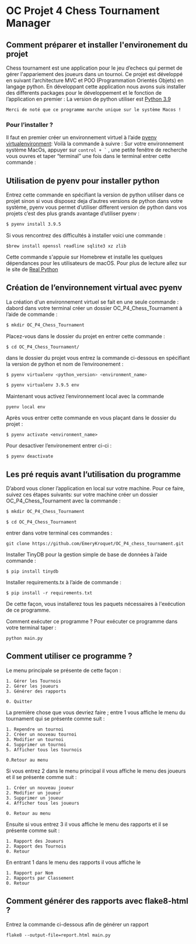 # OC Projet 4 Chess Tournament  Manager

## Comment préparer et installer l'environement du projet 
Chess tournament est une application pour le jeu d’echecs qui permet de gérer l'appariement des joueurs dans un tournoi.
Ce projet est développé en suivant l’architecture MVC et POO (Programmation Orientés Objets) en langage python. 
En développant cette application nous avons suis installer des differents packages pour le développement et le fonction de l’application en premier : 
La version de python utiliser est [Python 3.9](https://www.python.org/downloads/release/python-390)
```sh 
Merci de noté que ce programme marche unique sur le système Macos !
```
### Pour l’installer ? 
Il faut en premier créer un environnement virtuel à l’aide [pyenv virtualenvironment](https://pypi.org/project/virtualenv-pyenv/):
Voilà la commande à suivre : 
Sur votre environnement système MacOs, appuyer sur ``` control + ` ``` , une petite fenêtre de recherche vous ouvres et taper “terminal” une fois dans le terminal entrer cette commande :
## Utilisation de pyenv pour installer python
Entrez cette commande en spécifiant la version de python utiliser dans ce projet sinon si vous disposez deja d’autres versions de python dans votre système, pyenv vous permet d’utiliser different version de python dans vos projets c’est des plus grands avantage d’utiliser pyenv : 
```sh 
$ pyenv install 3.9.5 
```
Si vous rencontrez des difficultés à installer voici une commande :

```
$brew install openssl readline sqlite3 xz zlib
````
Cette commande s'appuie sur Homebrew et installe les quelques dépendances pour les utilisateurs de macOS. 
Pour plus de lecture allez sur le site de [Real Python](https://realpython.com/intro-to-pyenv/#specifying-your-python-version)

## Création de l’environnement virtual avec pyenv 
La création d'un environnement virtuel se fait en une seule commande :
dabord dans votre terminal créer un dossier OC_P4_Chess_Tournament à l’aide de commande : 
```sh 
$ mkdir OC_P4_Chess_Tournament
```
Placez-vous dans le dossier du projet en entrer cette commande :
```
$ cd OC_P4_Chess_Tournament/  
````
dans le dossier du projet vous entrez la commande ci-dessous en spécifiant la version de python et nom de l’enviroonement :
```sh
$ pyenv virtualenv <python_version> <environment_name>

$ pyenv virtualenv 3.9.5 env
```
Maintenant vous activez l’environnement local avec la commande 
```
pyenv local env
```
Après vous entrer cette commande en vous plaçant dans le dossier du projet : 

```
$ pyenv activate <environment_name>
````

Pour desactiver l’environement entrer ci-ci : 

```
$ pyenv deactivate
````
## Les pré requis avant l’utilisation du programme 
D’abord vous cloner l’application en local sur votre machine. Pour ce faire, suivez ces étapes suivants:
sur votre machine créer un dossier OC_P4_Chess_Tournament avec la commande : 
```sh 
$ mkdir OC_P4_Chess_Tournament
````
```
$ cd OC_P4_Chess_Tournament 
```
 entrer dans votre terminal ces commandes : 
 ``` 
git clone https://github.com/EmeryKroquet/OC_P4_chess_tournament.git
````

Installer TinyDB pour la gestion simple de base de données à l’aide commande : 

```
$ pip install tinydb 
```
Installer requirements.tx à l’aide de commande : 

```
$ pip install -r requirements.txt 
```
De cette façon, vous installerez tous les paquets nécessaires à l'exécution de ce programme.

Comment exécuter ce programme ?
Pour exécuter ce programme  dans votre terminal taper :
```
python main.py
```
## Comment utiliser ce programme ?
Le menu principale se présente de cette façon : 
```
1. Gérer les Tournois
2. Gérer les joueurs
3. Générer des rapports

0. Quitter

```
La première chose que vous devriez faire ; 
entre 1 vous affiche le menu du tournament qui se présente comme suit : 

```
1. Rependre un tournoi
2. Créer un nouveau tournoi
3. Modifier un tournoi
4. Supprimer un tournoi
5. Afficher tous les tournois

0.Retour au menu
```
Si vous entrez 2 dans le menu principal il vous affiche le menu des joueurs et il se présente comme suit : 
```
1. Créer un nouveau joueur
2. Modifier un joueur
3. Supprimer un joueur
4. Afficher tous les joueurs

0. Retour au menu
```
Ensuite si vous entrez 3 il vous affiche le menu des rapports et il se présente comme suit :
```
1. Rapport des Joueurs
2. Rapport des Tournois
0. Retour 
```
En entrant 1 dans le menu des rapports il vous affiche le 
```
1. Rapport par Nom 
2. Rapports par Classement
0. Retour
```

## Comment générer des rapports avec flake8-html ?
Entrez la commande ci-dessous afin de générer un rapport
```
flake8 --output-file=report.html main.py
```
